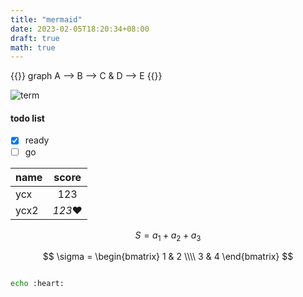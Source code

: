 ```yaml
---
title: "mermaid"
date: 2023-02-05T18:20:34+08:00
draft: true
math: true
---
```


{{<mermaid>}}
graph 
A --> B --> C & D --> E
{{</mermaid>}}

![term](/video/term.svg)


#### todo list

- [x] ready
- [ ] go

|name|score|
|:---|:---:|
|ycx|123|
|ycx2|*123*:heart:|

$$
S = a_1 + a_2 + a_3
$$

$$
\sigma = 
\begin{bmatrix}
1 & 2 \\\\
3 & 4
\end{bmatrix}
$$

```bash

echo :heart:
```


